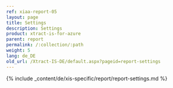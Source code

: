 ```yaml
---
ref: xiaa-report-05
layout: page
title: Settings
description: Settings
product: xtract-is-for-azure
parent: report
permalink: /:collection/:path
weight: 5
lang: de_DE
old_url: /Xtract-IS-DE/default.aspx?pageid=report-settings
---
```

{% include _content/de/xis-specific/report/report-settings.md %}
